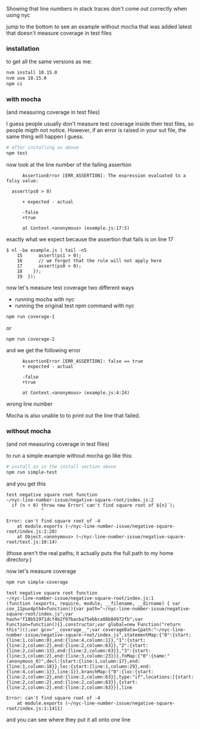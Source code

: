 
Showing that line numbers in stack traces don't come out correctly when using nyc

jump to the bottom to see an example without mocha that was added latest that doesn't
measure coverage in test files

### installation

to get all the same versions as me:

```bash
nvm install 10.15.0
nvm use 10.15.0
npm ci
```

### with mocha
(and measuring coverage in test files)

I guess people usually don't measure test coverage inside their test files, so
people migth not notice.  However, if an error is raised in your sut file, the
same thing will happen I guess.

```bash
# after installing as above
npm test
```

now look at the line number of the failing assertion

```
      AssertionError [ERR_ASSERTION]: The expression evaluated to a falsy value:

  assert(ps0 > 0)

      + expected - actual

      -false
      +true
      
      at Context.<anonymous> (example.js:17:5)
```

exactly what we expect because the assertion that fails is on line 17

```
$ nl -ba example.js | tail -n5
    15      assert(ps1 > 0);
    16      // we forgot that the rule will not apply here
    17      assert(ps0 > 0);
    18    });
    19  });
```

now let's measure test coverage two different ways
* running mocha with nyc
* running the original test npm command with nyc

```bash
npm run coverage-1 
```

or

```
npm run coverage-2
```

and we get the following error

```
      AssertionError [ERR_ASSERTION]: false == true
      + expected - actual

      -false
      +true
      
      at Context.<anonymous> (example.js:4:24)
```

wrong line number

Mocha is also unable to to print out the line that failed.

### without mocha

(and not measuring coverage in test files)

to run a simple example without mocha go like this:

```bash
# install as in the install section above
npm run simple-test
```
and you get this

```
test negative square root function
~/nyc-line-number-issue/negative-square-root/index.js:2
  if (n < 0) throw new Error(`can't find square root of ${n}`);
             ^

Error: can't find square root of -4
    at module.exports (~/nyc-line-number-issue/negative-square-root/index.js:2:20)
    at Object.<anonymous> (~/nyc-line-number-issue/negative-square-root/test.js:10:14)
```

(those aren't the real paths; it actually puts the full path to my home directory.)

now let's measure coverage

```bash
npm run simple-coverage
```

```
test negative square root function
~/nyc-line-number-issue/negative-square-root/index.js:1
(function (exports, require, module, __filename, __dirname) { var cov_11pux4pth4=function(){var path="~/nyc-line-number-issue/negative-square-root/index.js";var hash="f18b51971dcf4b2f97bacba75ebbca88b84972fb";var Function=function(){}.constructor;var global=new Function("return this")();var gcv="__coverage__";var coverageData={path:"~/nyc-line-number-issue/negative-square-root/index.js",statementMap:{"0":{start:{line:1,column:0},end:{line:4,column:1}},"1":{start:{line:2,column:2},end:{line:2,column:63}},"2":{start:{line:2,column:13},end:{line:2,column:63}},"3":{start:{line:3,column:2},end:{line:3,column:23}}},fnMap:{"0":{name:"(anonymous_0)",decl:{start:{line:1,column:17},end:{line:1,column:18}},loc:{start:{line:1,column:29},end:{line:4,column:1}},line:1}},branchMap:{"0":{loc:{start:{line:2,column:2},end:{line:2,column:63}},type:"if",locations:[{start:{line:2,column:2},end:{line:2,column:63}},{start:{line:2,column:2},end:{line:2,column:63}}],line

Error: can't find square root of -4
    at module.exports (~/nyc-line-number-issue/negative-square-root/index.js:1:1411)

```

and you can see where they put it all onto one line

